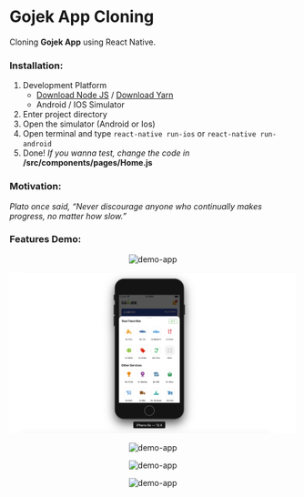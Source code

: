 # Gojek App Cloning

Cloning **Gojek App** using React Native.


### Installation:
1. Development Platform
   * [Download Node JS](https://nodejs.org/en/) / [Download Yarn](https://yarnpkg.com/)
   * Android / IOS Simulator
2. Enter project directory 
3. Open the simulator (Android or Ios)
4. Open terminal and type `react-native run-ios` or `react-native run-android` 
5. Done! *If you wanna test, change the code in* **/src/components/pages/Home.js**

### Motivation:
 
*Plato once said, “Never discourage anyone who continually makes progress, no matter how slow.”*

### Features Demo:

<p align="center">
<img src="https://www.mediafire.com/convkey/0409/h58axakjcfu4eoz7g.jpg" border="0" alt="demo-app" />
</p>
<p align="center">
<img src="https://github.com/alfinsuryaS/Gojek-Clone-RN/blob/master/src/assets/images/content/main.jpg" border="0" alt="demo-app"  />
</p>
<p align="center">
<img src="https://www.mediafire.com/convkey/5110/0w2hv97w0u30okf7g.jpg" border="0" alt="demo-app"/>
 </p>
 <p align="center">
<img src="https://www.mediafire.com/convkey/ff1b/pgjnntbdiuvi8547g.jpg" border="0" alt="demo-app" />
 </p>
  <p align="center">
<img src="https://www.mediafire.com/convkey/1220/l3mkwzjgqgk229t7g.jpg" border="0" alt="demo-app"  />
  </p>